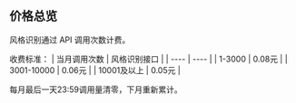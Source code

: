 ## 价格总览<br>
风格识别通过 API 调用次数计费。

收费标准：
|  当月调用次数   | 风格识别接口  |
|  ----  | ----  |
| 1-3000  | 0.08元 |
| 3001-10000  | 0.06元 |
| 10001及以上  | 0.05元 |

每月最后一天23:59调用量清零，下月重新累计。

